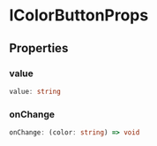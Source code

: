 # IColorButtonProps

## Properties

### value

```ts
value: string
```

### onChange

```ts
onChange: (color: string) => void
```
